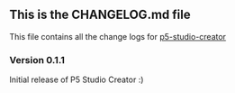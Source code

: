 ## This is the CHANGELOG.md file
This file contains all the change logs for [p5-studio-creator](https://www.npmjs.com/package/p5-studio-creator)

### Version 0.1.1
Initial release of P5 Studio Creator :)